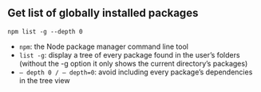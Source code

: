 ## Get list of globally installed packages

`npm list -g --depth 0`

- `npm`: the Node package manager command line tool
- `list -g`: display a tree of every package found in the user’s folders (without the -g option it only shows the current directory’s packages)
- `— depth 0 / — depth=0`: avoid including every package’s dependencies in the tree view
